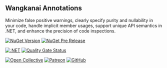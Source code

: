 ## Wangkanai Annotations

Minimize false positive warnings, clearly specify purity and nullability in your code,
handle implicit member usages, support unique API semantics in .NET, and enhance the precision of code inspections.

[![NuGet Version](https://img.shields.io/nuget/v/wangkanai.annotations)](https://www.nuget.org/packages/wangkanai.annotations)
[![NuGet Pre Release](https://img.shields.io/nuget/vpre/wangkanai.annotations)](https://www.nuget.org/packages/wangkanai.annotations)

[![.NET](https://github.com/wangkanai/wangkanai/actions/workflows/dotnet.yml/badge.svg)](https://github.com/wangkanai/wangkanai/actions/workflows/dotnet.yml)
[![Quality Gate Status](https://sonarcloud.io/api/project_badges/measure?project=wangkanai_github&metric=alert_status)](https://sonarcloud.io/summary/new_code?id=wangkanai_github)

[![Open Collective](https://img.shields.io/badge/open%20collective-support%20me-3385FF.svg)](https://opencollective.com/wangkanai)
[![Patreon](https://img.shields.io/badge/patreon-support%20me-d9643a.svg)](https://www.patreon.com/wangkanai)
[![GitHub](https://img.shields.io/github/license/wangkanai/wangkanai)](https://github.com/wangkanai/wangkanai/blob/main/LICENSE)

